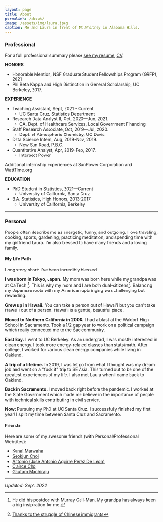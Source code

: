 ```yaml
---
layout: page
title: About
permalink: /about/
image: /assets/img/laura.jpeg
caption: Me and Laura in front of Mt.Whitney in Alabama Hills.
---
```


### Professional

For a full professional summary please [see my resume](https://drive.google.com/file/d/1Lr_RPlSyJhZZ1bWD8NxS_Ek1CBMjRqEL/view?usp=sharing), [CV](https://drive.google.com/file/d/1Sa3VebWWGolhA2q3mPoJ-6fwXHmzPDhv/view?usp=sharing).


**HONORS**
* Honorable Mention, NSF Graduate Student Fellowships Program (GRFP), 2021
* Phi Beta Kappa and High Distinction in General Scholarship, UC Berkeley, 2017.


**EXPERIENCE**
* Teaching Assistant, Sept, 2021 - Current
  - UC Santa Cruz, Statistics Department
* Research Data Analyst II, Oct, 2020—Jun, 2021.
  - CA. Dept. of Healthcare Services, Local Government Financing
* Staff Research Associate, Oct, 2019—Jul, 2020.
  - Dept. of Atmospheric Chemistry, UC Davis
* Data Science Intern, Aug, 2019-Nov, 2019.
  - New Sun Road, P.B.C.
* Quantitative Analyst, Apr, 2019-Feb, 2017.
  - Intersect Power

Additional internship experiences at SunPower Corporation and WattTime.org

**EDUCATION**
* PhD Student in Statistics,  2021—Current
  - University of California, Santa Cruz
* B.A. Statistics, High Honors, 2013-2017
  - University of California, Berkeley


***


### Personal

People often describe me as energetic, funny, and outgoing. I love traveling, cooking, sports, gardening, practicing meditation, and spending time with my girlfriend Laura.   I'm also blessed to have many friends and a loving family.   

<!--- * [Here's why I like statistics.](https://sho-kawano.github.io/2021/09/08/why-stats/)
* [Here's why I meditate.](https://sho-kawano.github.io/2021/09/27/why-meditate/)
 * [My evolving views on "doing good"](https://sho-kawano.github.io/) -->

#### My Life Path

Long story short: I've been incredibly blessed.

**I was born in Tokyo, Japan.**  My mom was born here while my grandpa was at CalTech [^1]. This is why my mom and I are both dual-citizens[^2]. Balancing my Japanese roots with my American upbringing was challenging but rewarding.

**Grew up in Hawaii.**  You can take a person out of Hawai'i but you can't take Hawai'i out of a person. Hawai'i is a gentle, beautiful place.

**Moved to Northern California in 2008.** I had a blast at the Waldorf High School in Sacramento. Took a 1/2 gap year to work on a political campaign which really connected me to the Sac community.

**East Bay.** I went to UC Berkeley. As an undergrad, I was mostly interested in clean energy. I took more energy-related classes than stats/math.  After college, I worked for various clean energy companies while living in Oakland.

**A trip of a lifetime.** In 2019, I was let go from what I thought was my dream job and went on a "fuck it" trip to SE Asia. This turned out to be one of the greatest experiences of my life. I also met Laura when I came back to Oakland.

**Back in Sacramento.** I moved back right before the pandemic. I worked at the State Government which made me believe in the importance of people with technical skills contributing in civil service.

**Now:** Pursuing my PhD at UC Santa Cruz. I successfully finished my first year! I split my time between Santa Cruz and Sacramento.

#### Friends

Here are some of my awesome friends (with Personal/Professional Websites):

* [Kunal Marwaha](https://kunalmarwaha.com)
* [Seokjun Choi](https://letsjdosth.github.io)
* [Antonio (Jose Antonio Aguirre Perez De Leon)](https://antonio-deleon.github.io)
* [Clairce Cho](http://claricecho.com)
* [Gautam Machiraju](https://gmachiraju.github.io)


***

*Updated: Sept. 2022*

[^1]: He did his postdoc with Murray Gell-Man.  My grandpa has always been a big insipiration for me.
[^2]: [Thanks to the struggle of Chinese immigrants](https://en.wikipedia.org/wiki/United_States_v._Wong_Kim_Ark)
